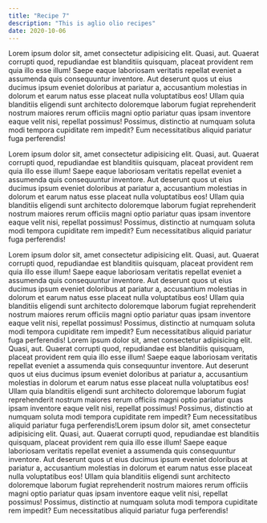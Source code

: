 ```yaml
---
title: "Recipe 7"
description: "This is aglio olio recipes"
date: 2020-10-06
---
```


Lorem ipsum dolor sit, amet consectetur adipisicing elit. Quasi, aut. Quaerat corrupti quod, repudiandae est blanditiis quisquam, placeat provident rem quia illo esse illum! Saepe eaque laboriosam veritatis repellat eveniet a assumenda quis consequuntur inventore. Aut deserunt quos ut eius ducimus ipsum eveniet doloribus at pariatur a, accusantium molestias in dolorum et earum natus esse placeat nulla voluptatibus eos! Ullam quia blanditiis eligendi sunt architecto doloremque laborum fugiat reprehenderit nostrum maiores rerum officiis magni optio pariatur quas ipsam inventore eaque velit nisi, repellat possimus! Possimus, distinctio at numquam soluta modi tempora cupiditate rem impedit? Eum necessitatibus aliquid pariatur fuga perferendis!

Lorem ipsum dolor sit, amet consectetur adipisicing elit. Quasi, aut. Quaerat corrupti quod, repudiandae est blanditiis quisquam, placeat provident rem quia illo esse illum! Saepe eaque laboriosam veritatis repellat eveniet a assumenda quis consequuntur inventore. Aut deserunt quos ut eius ducimus ipsum eveniet doloribus at pariatur a, accusantium molestias in dolorum et earum natus esse placeat nulla voluptatibus eos! Ullam quia blanditiis eligendi sunt architecto doloremque laborum fugiat reprehenderit nostrum maiores rerum officiis magni optio pariatur quas ipsam inventore eaque velit nisi, repellat possimus! Possimus, distinctio at numquam soluta modi tempora cupiditate rem impedit? Eum necessitatibus aliquid pariatur fuga perferendis!

Lorem ipsum dolor sit, amet consectetur adipisicing elit. Quasi, aut. Quaerat corrupti quod, repudiandae est blanditiis quisquam, placeat provident rem quia illo esse illum! Saepe eaque laboriosam veritatis repellat eveniet a assumenda quis consequuntur inventore. Aut deserunt quos ut eius ducimus ipsum eveniet doloribus at pariatur a, accusantium molestias in dolorum et earum natus esse placeat nulla voluptatibus eos! Ullam quia blanditiis eligendi sunt architecto doloremque laborum fugiat reprehenderit nostrum maiores rerum officiis magni optio pariatur quas ipsam inventore eaque velit nisi, repellat possimus! Possimus, distinctio at numquam soluta modi tempora cupiditate rem impedit? Eum necessitatibus aliquid pariatur fuga perferendis!
Lorem ipsum dolor sit, amet consectetur adipisicing elit. Quasi, aut. Quaerat corrupti quod, repudiandae est blanditiis quisquam, placeat provident rem quia illo esse illum! Saepe eaque laboriosam veritatis repellat eveniet a assumenda quis consequuntur inventore. Aut deserunt quos ut eius ducimus ipsum eveniet doloribus at pariatur a, accusantium molestias in dolorum et earum natus esse placeat nulla voluptatibus eos! Ullam quia blanditiis eligendi sunt architecto doloremque laborum fugiat reprehenderit nostrum maiores rerum officiis magni optio pariatur quas ipsam inventore eaque velit nisi, repellat possimus! Possimus, distinctio at numquam soluta modi tempora cupiditate rem impedit? Eum necessitatibus aliquid pariatur fuga perferendis!Lorem ipsum dolor sit, amet consectetur adipisicing elit. Quasi, aut. Quaerat corrupti quod, repudiandae est blanditiis quisquam, placeat provident rem quia illo esse illum! Saepe eaque laboriosam veritatis repellat eveniet a assumenda quis consequuntur inventore. Aut deserunt quos ut eius ducimus ipsum eveniet doloribus at pariatur a, accusantium molestias in dolorum et earum natus esse placeat nulla voluptatibus eos! Ullam quia blanditiis eligendi sunt architecto doloremque laborum fugiat reprehenderit nostrum maiores rerum officiis magni optio pariatur quas ipsam inventore eaque velit nisi, repellat possimus! Possimus, distinctio at numquam soluta modi tempora cupiditate rem impedit? Eum necessitatibus aliquid pariatur fuga perferendis!